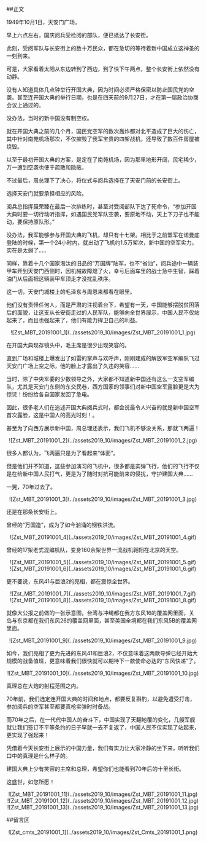 ##正文

1949年10月1日，天安门广场。

早上六点左右，国庆阅兵受检阅的部队，便已抵达了长安街。

此刻，受阅军队与长安街上的数十万民众，都在急切的等待着新中国成立这神圣的一刻到来。

可是，大家看着太阳从东边转到了西边，到了快下午两点，整个长安街上依然没有动静。

没有人知道具体几点钟举行开国大典，因为时间必须严格保密以防止国民党的空袭。甚至连开国大典的举行日期，也是在四天前的9月27日，才在第一届政治协商会议上通过的。

没办法，当时的新中国没有制空权。

就在开国大典之前的几个月，国民党空军的数次轰炸都对北平造成了巨大的伤亡，其中针对南苑机场那次，不仅摧毁了我军宝贵的四架战机，还导致了数百件房屋被烧毁。

以至于最初开国大典的方案，是定在了南苑机场，因为那里地形开阔，民宅稀少，万一遭到空袭也便于疏散和隐蔽。

不过最后，周总理下了决心，将仪式与阅兵选择在了天安门前的长安街上。

选择天安门就要承担相应的风险。

阅兵总指挥聂荣臻在最后一次排练时，甚至对受阅部队下达了死命令，“参加开国大典时要一切行动听指挥，如遇国民党军队空袭，要原地不动，天上下刀子也不能动，要保持原队形。”

没办法，我军能够参与开国大典的飞机，却只有十七架。相比于之前盟军在诺曼底登陆的时候，第一个24小时内，就出动了飞机约1.5万架次，新中国的空军实力，实在是太弱了.....

同样，靠着十几个国家淘汰的旧品的“万国牌”陆军，也不“省油”，阅兵途中一辆装甲车开到天安门西侧时，因机械故障熄了火，幸亏后面车里的战士急中生智，踩着油门从后面把这辆装甲车顶走才没扰乱秩序。

这一切，天安门城楼上的毛泽东与周恩来都看在眼里。

他们没有责怪任何人，而是严肃的注视着台下，希望有一天，中国能够摆脱贫困落后的面貌，让这支从长安街走过的人民军队，能够向全世界展示，中国人民不仅站起来了，而且也强起来了，他们有能力捍卫自己的利益。

 <div align="center">![Zst_MBT_20191001_1](../assets2019_10/images/Zst_MBT_20191001_1.jpg)</div>

在开国大典现存镜头中，毛主席是很少出现笑容的。

直到广场和城楼上爆发出了如雷的掌声与欢呼声，刚刚建成的解放军空军编队飞过天安门广场上空之际，他的脸上才露出了久违的笑容......

当时，除了中央军委的少数领导之外，大家都不知道新中国还有这么一支空军编队，尤其是天安门东侧的东交民巷，西方国家的领事们对新中国空军露脸更是大为惊诧！纷纷给各自国家发回了急电。

因此，很多老人们在追述开国大典阅兵式时，都会说最令人兴奋的就是新中国空军首次露脸，这是中国人的高光时刻！。

甚至为了向西方展示新中国，周总理还表示，我们飞机不够没关系，那就飞两遍！

 <div align="center">![Zst_MBT_20191001_2](../assets2019_10/images/Zst_MBT_20191001_2.jpg)</div>

很多人都认为，飞两遍只是为了看起来“体面”。

但是他们并不知道，这些参加演习的飞机中，很多都是实弹飞行，他们的飞行不仅是在给新中国人民打气，更是为了随时对抗可能前来的侵扰，守护建国大典......



一晃，70年过去了。

 <div align="center">![Zst_MBT_20191001_3](../assets2019_10/images/Zst_MBT_20191001_3.jpg)</div>

还是在那条长安街上。

曾经的“万国造”，成为了如今汹涌的钢铁洪流。

 <div align="center">![Zst_MBT_20191001_4](../assets2019_10/images/Zst_MBT_20191001_4.gif)</div>

曾经的17架老式混编机队，变身160余架世界一流战机翱翔在北京的天空。

 <div align="center">![Zst_MBT_20191001_5](../assets2019_10/images/Zst_MBT_20191001_5.gif)</div>
 <div align="center">![Zst_MBT_20191001_6](../assets2019_10/images/Zst_MBT_20191001_6.gif)</div>

更不要说，东风41与巨浪2的亮相，都在震惊全世界。

 <div align="center">![Zst_MBT_20191001_7](../assets2019_10/images/Zst_MBT_20191001_7.gif)</div>
 <div align="center">![Zst_MBT_20191001_8](../assets2019_10/images/Zst_MBT_20191001_8.gif)</div>

就像大公报之前做的一张示意图，台湾与冲绳都在我方东风16的覆盖网里面，关岛与东京都在我们东风26的覆盖网里面，甚至美国全境都在我们东风5B的覆盖网里面。

 <div align="center">![Zst_MBT_20191001_9](../assets2019_10/images/Zst_MBT_20191001_9.jpg)</div>

如今，我们亮相了更为先进的东风41和巨浪2，不仅意味着这两款导弹已经开始大规模的战备值班，更意味着我们很快就可以期待下一款使命必达的“东风快递”了。


 <div align="center">![Zst_MBT_20191001_10](../assets2019_10/images/Zst_MBT_20191001_10.jpg)</div>

真理总在大炮的射程范围之内。

70年前，我们选定连开国大典的时间和地点，都要反复斟酌，以避免遭受打击，参加阅兵的空军甚至都要真枪实弹时时备战。

而70年之后，在一代代中国人的奋斗下，中国实现了天翻地覆的变化，几艘军舰就让我们签订不平等条约的日子早就一去不复返了，中国人民不仅实现了站起来，更实现了强起来！

凭借着今天长安街上展示的中国力量，我们有实力让大家冷静的坐下来，听听我们口中的真理是什么样子的。

建国大典上少有笑容的主席和总理，希望你们也能看到70年后的十里长街。

这盛世，如您所愿！

 <div align="center">![Zst_MBT_20191001_11](../assets2019_10/images/Zst_MBT_20191001_11.jpg)</div>
 <div align="center">![Zst_MBT_20191001_12](../assets2019_10/images/Zst_MBT_20191001_12.jpg)</div>
 <div align="center">![Zst_MBT_20191001_13](../assets2019_10/images/Zst_MBT_20191001_13.jpg)</div>

##留言区
 <div align="center">![Zst_cmts_20191001_1](../assets2019_10/images/Zst_Cmts_20191001_1.png)</div>